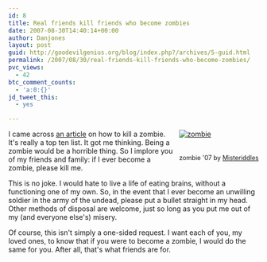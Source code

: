 ```yaml
---
id: 8
title: Real friends kill friends who become zombies
date: 2007-08-30T14:40:14+00:00
author: Danjones
layout: post
guid: http://goodevilgenius.org/blog/index.php?/archives/5-guid.html
permalink: /2007/08/30/real-friends-kill-friends-who-become-zombies/
pvc_views:
  - 42
btc_comment_counts:
  - 'a:0:{}'
jd_tweet_this:
  - yes

---
```

<div style="float: right;margin-left: 10px;margin-bottom: 10px"><a href="http://www.flickr.com/photos/misteriddles/443167612/"><img alt="zombie" src="http://farm1.static.flickr.com/201/443167612_ab888619cc_m.jpg" /></a><br /> <br /> <span style="font-size: 0.9em;margin-top: 0px"><br /> zombie '07 by <a href="http://www.flickr.com/photos/misteriddles/">Misteriddles</a></span></div>

I came across [an article](http://media.www.brockpress.com/media/storage/paper384/news/2004/10/26/Features/How-To.Kill.A.Zombie-781311.shtml) on how to kill a zombie. It's really a top ten list. It got me thinking. Being a zombie would be a horrible thing. So I implore you of my friends and family: if I ever become a zombie, please kill me.

This is no joke. I would hate to live a life of eating brains, without a functioning one of my own. So, in the event that I ever become an unwilling soldier in the army of the undead, please put a bullet straight in my head. Other methods of disposal are welcome, just so long as you put me out of my (and everyone else's) misery.

Of course, this isn't simply a one-sided request. I want each of you, my loved ones, to know that if you were to become a zombie, I would do the same for you. After all, that's what friends are for.
